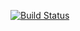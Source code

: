 [![Build Status](https://travis-ci.org/pmdamora/tictactoe.svg?branch=master)](https://travis-ci.org/pmdamora/tictactoe)
